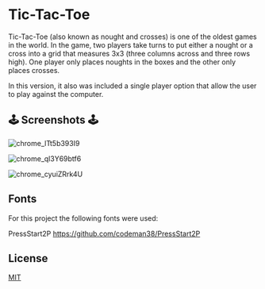 # Tic-Tac-Toe 

Tic-Tac-Toe (also known as nought and crosses) is one of the oldest games in the world. In the game, two players take turns to put either a nought or a cross into a grid that measures 3x3 (three columns across and three rows high). One player only places noughts in the boxes and the other only places crosses. 

In this version, it also was included a single player option that allow the user to play against the computer. 

## 🕹 Screenshots 🕹



![chrome_lTt5b393I9](https://user-images.githubusercontent.com/114058505/196208952-7cdde879-617e-4cb5-a248-f9b6ab501490.png)

![chrome_ql3Y69btf6](https://user-images.githubusercontent.com/114058505/196209110-501ac704-7c4d-47a9-9368-7fc9b53200dc.png)

![chrome_cyuiZRrk4U](https://user-images.githubusercontent.com/114058505/196209146-5ecfade6-52a6-4b14-88e4-c7f75d74e95a.png)


## Fonts

For this project the following fonts were used:

PressStart2P 
https://github.com/codeman38/PressStart2P

  

## License

[MIT](https://choosealicense.com/licenses/mit/)
